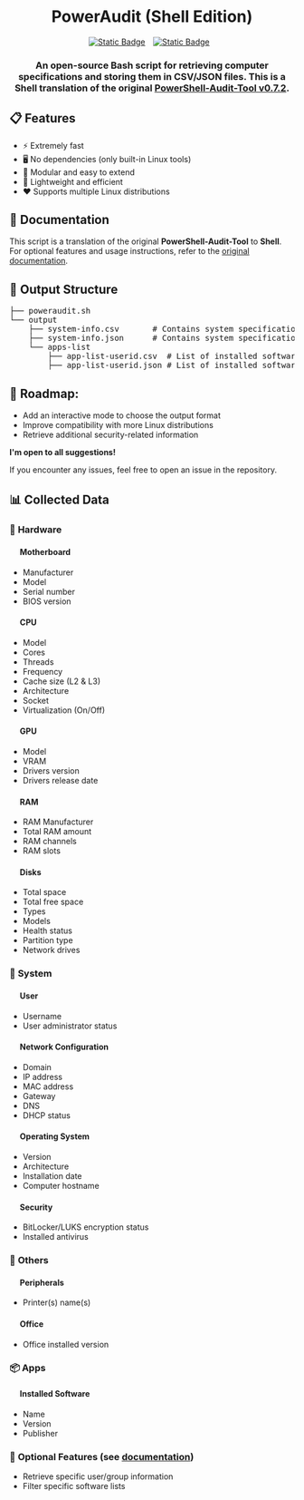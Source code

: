 <div align="center">
<h1>PowerAudit (Shell Edition)</h1>
<a href="https://github.com/Loocist23/PowerAudit-Shell-Edition/releases"><img alt="Static Badge" src="https://img.shields.io/badge/linux_version-Ubuntu_%7C_Debian_%7C_Arch_%7C_Fedora-green?style=for-the-badge&logo=linux&labelColor=%23313244&color=%2389dceb" style="margin-right: 10px"></a>
<a href="https://github.com/Loocist23/PowerAudit-Shell-Edition/releases"><img alt="Static Badge" src="https://img.shields.io/badge/Release-v0.2.3-green?style=for-the-badge&labelColor=%23313244&color=%23a6e3a1" style="margin-right: 10px"> 
</a>
<h3>
An open-source Bash script for retrieving computer specifications and storing them in CSV/JSON files.  
This is a Shell translation of the original <a href="https://github.com/Yelodress/PowerShell-Audit-Tool">PowerShell-Audit-Tool v0.7.2</a>.
</h3>
</div>

## 📋 Features

- ⚡ Extremely fast
- 🖥️ No dependencies (only built-in Linux tools)
- 🔧 Modular and easy to extend
- 🍃 Lightweight and efficient
- ❤️ Supports multiple Linux distributions

## 📓 Documentation
This script is a translation of the original **PowerShell-Audit-Tool** to **Shell**.  
For optional features and usage instructions, refer to the [original documentation](https://github.com/Yelodress/PowerShell-Audit-Tool/wiki/Documentation).

## 📁 Output Structure
<pre>
├── poweraudit.sh
└── output
    ├── system-info.csv       # Contains system specifications
    ├── system-info.json      # Contains system specifications (JSON)
    └── apps-list
        ├── app-list-userid.csv  # List of installed software
        ├── app-list-userid.json # List of installed software
</pre>

## 🚧 Roadmap:
- Add an interactive mode to choose the output format
- Improve compatibility with more Linux distributions
- Retrieve additional security-related information

**I'm open to all suggestions!**  

If you encounter any issues, feel free to open an issue in the repository.

## 📊 Collected Data
### 🔧 **Hardware**
#### <img src="https://api.iconify.design/bi:motherboard-fill.svg?color=%23cdd6f4" height="15"> Motherboard
- Manufacturer
- Model
- Serial number
- BIOS version
#### <img src="https://api.iconify.design/ri:cpu-line.svg?color=%23cdd6f4" height="15"> CPU
- Model
- Cores
- Threads
- Frequency
- Cache size (L2 & L3)
- Architecture
- Socket
- Virtualization (On/Off)
#### <img src="https://api.iconify.design/bi:gpu-card.svg?color=%23cdd6f4" height="15"> GPU
- Model
- VRAM
- Drivers version
- Drivers release date
#### <img src="https://api.iconify.design/clarity:memory-solid.svg?color=%23cdd6f4" height="15"> RAM
- RAM Manufacturer
- Total RAM amount
- RAM channels
- RAM slots
#### <img src="https://api.iconify.design/mdi:harddisk.svg?color=%23cdd6f4" height="15"> Disks
- Total space
- Total free space
- Types
- Models
- Health status
- Partition type
- Network drives

### 🏢 **System**
#### <img src="https://api.iconify.design/mdi:account.svg?color=%23cdd6f4" height="15"> User
- Username
- User administrator status
#### <img src="https://api.iconify.design/material-symbols:router.svg?color=%23cdd6f4" height="15"> Network Configuration
- Domain
- IP address
- MAC address
- Gateway
- DNS
- DHCP status
#### <img src="https://api.iconify.design/mdi:microsoft-windows.svg?color=%23cdd6f4" height="15"> Operating System
- Version
- Architecture
- Installation date
- Computer hostname
#### <img src="https://api.iconify.design/material-symbols:lock.svg?color=%23cdd6f4" height="15"> Security
- BitLocker/LUKS encryption status
- Installed antivirus

### 🎯 **Others**
#### <img src="https://api.iconify.design/mdi:printer.svg?color=%23cdd6f4" height="15"> Peripherals
- Printer(s) name(s)
#### <img src="https://api.iconify.design/mdi:microsoft-office.svg?color=%23cdd6f4" height="15"> Office
- Office installed version

### 📦 **Apps**
#### <img src="https://api.iconify.design/material-symbols:deployed-code-update.svg?color=%23cdd6f4" height="15"> Installed Software
- Name
- Version
- Publisher

### 📌 **Optional Features** (see [documentation](https://github.com/Yelodress/PowerShell-Audit-Tool/wiki/Documentation))
- Retrieve specific user/group information
- Filter specific software lists
